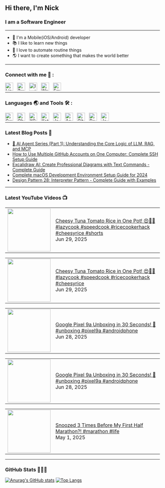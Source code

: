 ## Hi there, I'm Nick

### I am a Software Engineer

---

- 📱 I'm a Mobile(iOS/Android) developer
- 📚 I like to learn new things
- 🤖 I love to automate routine things
- 🌎 I want to create something that makes the world better

---

### Connect with me 📒 :

[<img align="left" alt="Linkedin" width="26px" src="https://cdn.jsdelivr.net/gh/devicons/devicon/icons/linkedin/linkedin-original.svg" style="padding-right:10px;" />][linkedin]
[<img align="left" alt="Twitter" width="26px" src="https://cdn.jsdelivr.net/gh/devicons/devicon/icons/twitter/twitter-original.svg" style="padding-right:10px;" />][twitter]
[<img align="left" alt="Instagram" width="26px" src="https://is4-ssl.mzstatic.com/image/thumb/Purple126/v4/0b/fc/04/0bfc04bc-8359-446b-5953-6b8a19858e9c/Prod-0-0-1x_U007emarketing-0-0-0-7-0-0-sRGB-0-0-0-GLES2_U002c0-512MB-85-220-0-0.png/492x0w.webp" style="padding-right:10px;" />][instagram]
[<img align="left" alt="Website" width="26px" src="https://cdn.jsdelivr.net/gh/devicons/devicon/icons/chrome/chrome-original.svg" style="padding-right:10px;" />][website]
[<img align="left" alt="Email" width="26px" src="https://cdn-icons-png.flaticon.com/512/281/281769.png" style="padding-right:10px;" />][email]

<br />

---

### Languages 🌏 and Tools 🛠 :

[<img align="left" alt="Swift" width="26px" src="https://cdn.jsdelivr.net/gh/devicons/devicon/icons/swift/swift-original.svg" style="padding-right:10px;" />][swift]
[<img align="left" alt="Objective-C" width="26px" src="https://cdn.jsdelivr.net/gh/devicons/devicon/icons/objectivec/objectivec-plain.svg" style="padding-right:10px;" />][objc]
[<img align="left" alt="XCode" width="26px" src="https://cdn.jsdelivr.net/gh/devicons/devicon/icons/xcode/xcode-original.svg" style="padding-right:10px;" />][xcode]

[<img align="left" alt="Kotlin" width="26px" src="https://cdn.jsdelivr.net/gh/devicons/devicon/icons/kotlin/kotlin-original.svg" style="padding-right:10px;" />][kotlin]
[<img align="left" alt="Java" width="26px" src="https://cdn.jsdelivr.net/gh/devicons/devicon/icons/java/java-original.svg" style="padding-right:10px;" />][java]
[<img align="left" alt="Android Studio" width="26px" src="https://cdn.jsdelivr.net/gh/devicons/devicon/icons/androidstudio/androidstudio-original.svg" style="padding-right:10px;" />][android studio]

[<img align="left" alt="Git" width="26px" src="https://cdn.jsdelivr.net/gh/devicons/devicon/icons/git/git-original.svg" style="padding-right:10px;" />][git]
[<img align="left" alt="Docker" width="26px" src="https://cdn.jsdelivr.net/gh/devicons/devicon/icons/docker/docker-original.svg" style="padding-right:10px;" />][docker]
[<img align="left" alt="Jenkins" width="26px" src="https://cdn.jsdelivr.net/gh/devicons/devicon/icons/jenkins/jenkins-original.svg" style="padding-right:10px;" />][jenkins]

<br />

---

### Latest Blog Posts 📔

<!-- BLOG-POST-LIST:START -->
- [🤖 AI Agent Series &lpar;Part 1&rpar;: Understanding the Core Logic of LLM, RAG, and MCP](https://nickhuangcyh.github.io/blog/ai/agent/developer%20tools/intro-to-ai-agents-mcp-rag-llm/)
- [How to Use Multiple GitHub Accounts on One Computer: Complete SSH Setup Guide](https://nickhuangcyh.github.io/blog/devops/productivity/github/development/how-to-use-multiple-github-accounts-using-ssh/)
- [Excalidraw AI: Create Professional Diagrams with Text Commands - Complete Guide](https://nickhuangcyh.github.io/blog/ai%20tools/visualization/productivity/development/ai-tools-excalidraw-chart-guide/)
- [Complete macOS Development Environment Setup Guide for 2024](https://nickhuangcyh.github.io/blog/setup%20guide/development/macos/productivity/setup-development-environment-on-a-new-macos/)
- [Design Pattern 28: Interpreter Pattern - Complete Guide with Examples](https://nickhuangcyh.github.io/blog/design%20pattern/software%20engineering/programming/design-pattern-28-interpreter-pattern/)
<!-- BLOG-POST-LIST:END -->

---

### Latest YouTube Videos 📺

<!-- YOUTUBE:START  --><table><tr><td><a href="https://www.youtube.com/shorts/uOAMAnrC9x8"><img width="140px" src="https://i.ytimg.com/vi/uOAMAnrC9x8/mqdefault.jpg"></a></td>
<td><a href="https://www.youtube.com/shorts/uOAMAnrC9x8">Cheesy Tuna Tomato Rice in One Pot! 😍🍅🧀 #lazycook #speedcook #ricecookerhack #cheesyrice #shorts</a><br/>Jun 29, 2025</td></tr></table>
<table><tr><td><a href="https://www.youtube.com/watch?v=xE9YXjH9qug"><img width="140px" src="https://i.ytimg.com/vi/xE9YXjH9qug/mqdefault.jpg"></a></td>
<td><a href="https://www.youtube.com/watch?v=xE9YXjH9qug">Cheesy Tuna Tomato Rice in One Pot! 😍🍅🧀 #lazycook #speedcook #ricecookerhack #cheesyrice</a><br/>Jun 29, 2025</td></tr></table>
<table><tr><td><a href="https://www.youtube.com/watch?v=qve8liX-1Fo"><img width="140px" src="https://i.ytimg.com/vi/qve8liX-1Fo/mqdefault.jpg"></a></td>
<td><a href="https://www.youtube.com/watch?v=qve8liX-1Fo">Google Pixel 9a Unboxing in 30 Seconds! 🚀 #unboxing #pixel9a #androidphone</a><br/>Jun 28, 2025</td></tr></table>
<table><tr><td><a href="https://www.youtube.com/shorts/KnJgcbVjBPA"><img width="140px" src="https://i.ytimg.com/vi/KnJgcbVjBPA/mqdefault.jpg"></a></td>
<td><a href="https://www.youtube.com/shorts/KnJgcbVjBPA">Google Pixel 9a Unboxing in 30 Seconds! 🚀 #unboxing #pixel9a #androidphone</a><br/>Jun 28, 2025</td></tr></table>
<table><tr><td><a href="https://www.youtube.com/shorts/dZqXtNyrjvM"><img width="140px" src="https://i.ytimg.com/vi/dZqXtNyrjvM/mqdefault.jpg"></a></td>
<td><a href="https://www.youtube.com/shorts/dZqXtNyrjvM">Snoozed 3 Times Before My First Half Marathon?! #marathon #life</a><br/>May 1, 2025</td></tr></table>
<!-- YOUTUBE:END  -->

---

### GitHub Stats 👨🏻‍💻

[![Anurag's GitHub stats](https://github-readme-stats.vercel.app/api?username=nickhuangcyh&show_icons=true&theme=solarized-dark)](https://github.com/anuraghazra/github-readme-stats)
[![Top Langs](https://github-readme-stats.vercel.app/api/top-langs/?username=nickhuangcyh&layout=compact&theme=solarized-dark)](https://github.com/anuraghazra/github-readme-stats)

<!---
nickhuangcyh/nickhuangcyh is a ✨ special ✨ repository because its `README.md` (this file) appears on your GitHub profile.
You can click the Preview link to take a look at your changes.
--->

[linkedin]: https://www.linkedin.com/in/nick-huang-5485b315a/
[twitter]: https://twitter.com/nickhuangcyh
[instagram]: https://www.instagram.com/nickhuangcyh/
[website]: https://nickhuangcyh.github.io
[email]: mailto:nick25932219@gmail.com
[swift]: https://docs.swift.org/swift-book/
[objc]: https://developer.apple.com/library/archive/documentation/Cocoa/Conceptual/ProgrammingWithObjectiveC/Introduction/Introduction.html
[xcode]: https://developer.apple.com/xcode/
[kotlin]: https://kotlinlang.org/docs/home.html
[java]: https://docs.oracle.com/javase/tutorial/
[android studio]: https://developer.android.com/studio
[git]: https://git-scm.com/
[docker]: https://www.docker.com/
[jenkins]: https://www.jenkins.io/

